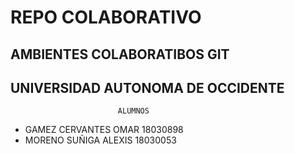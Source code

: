 # REPO COLABORATIVO
## AMBIENTES COLABORATIBOS GIT
## UNIVERSIDAD AUTONOMA DE OCCIDENTE

                            ALUMNOS 

* GAMEZ CERVANTES OMAR 18030898
* MORENO SUÑIGA ALEXIS 18030053

 
